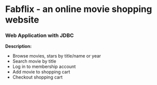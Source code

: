 # Fabflix - an online movie shopping website 
### Web Application with JDBC

**Description:**
- Browse movies, stars by title/name or year
- Search movie by title
- Log in to membership account
- Add movie to shopping cart
- Checkout shopping cart

